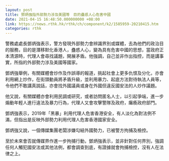 ```yaml
---
layout: post
title: 鄧炳強指外部勢力涉及美國等　目的蠱惑人心危害中國
date: 2021-04-15 16:48:50.000000000 +08:00
link: https://news.rthk.hk/rthk/ch/component/k2/1585959-20210415.htm
categories: rthk
---
```


警務處處長鄧炳強表示，警方發現外部勢力會辨識界別或媒體，去為他們的政治目的服務，目的是潛移默化香港人，蠱惑人心，變為具有危害中國的思想，當政府正本清源時，代理人會尋找議題，開展矛盾。他強調，自己並非作出指控，而是講事實，所指的外部勢力涉及美國等國家。

鄧炳強舉例，有關媒體會炒作及作誤導的報道，挑起社會上更多仇恨及分化，亦會利用網上炒作，在街頭動員將矛盾升級，並利用暴力、起底方法對待執法人員等，令他們不敢講真說話，亦會找外國議員或身在外國但違反國安法的人炒作議題。

他又說，有關媒體亦會利用民調或研究，或者訪問匿名人士，以引起爭端，進一步煽動年輕人進行違法及暴力行為，代理人又會攻擊警隊及政府，癱瘓政府部門。

鄧炳強表示，2019年「黑暴」利用代理人危害香港安全，有人淡化為對法例不滿，但指出是反映外部勢力利用代理人危害香港國家安全。

鄧炳強又說，一個傳媒集團老闆涉嫌勾結外國勢力，已被警方拘捕及檢控。

至於未來會否就傳媒界作進一步拘捕行動，鄧炳強表示，並非針對任何界別，強調任何人觸犯國安法或其他法例，都會調查到底，有證據就會拘捕檢控，沒有人在法律之上。
